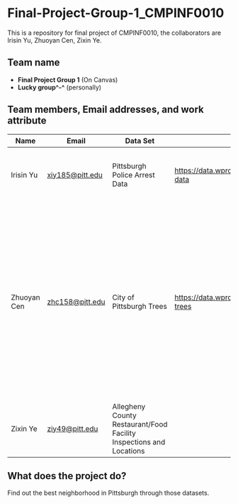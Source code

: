 # Final-Project-Group-1_CMPINF0010
This is a repository for final project of CMPINF0010, the collaborators are Irisin Yu, Zhuoyan Cen, Zixin Ye.

## Team name
- __Final Project Group 1__ (On Canvas)
- __Lucky group^-^__ (personally)

## Team members, Email addresses, and work attribute

|Name|Email|Data Set| Link | Description |
|---|---|---|---|---|
|Irisin Yu| xiy185@pitt.edu | Pittsburgh Police Arrest Data | https://data.wprdc.org/dataset/arrest-data | All instances of crime arrest with time recorded and attributed neighborhood|
|Zhuoyan Cen| zhc158@pitt.edu| City of Pittsburgh Trees | https://data.wprdc.org/dataset/city-trees | This dataset serves as a crucial tool for analyzing the environmental quality and livability of Pittsburgh's neighborhoods. By examining the variety, health, and distribution of trees across different areas, one can assess the urban canopy's impact on air quality, aesthetics, and biodiversity|
|Zixin Ye| ziy49@pitt.edu | Allegheny County Restaurant/Food Facility Inspections and Locations

## What does the project do?
Find out the best neighborhood in Pittsburgh through those datasets. 
